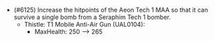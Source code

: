 - (#6125) Increase the hitpoints of the Aeon Tech 1 MAA so that it can survive a single bomb from a Seraphim Tech 1 bomber.
  - Thistle: T1 Mobile Anti-Air Gun (UAL0104):
    - MaxHealth: 250 --> 265
